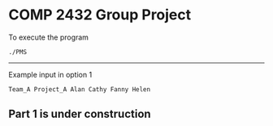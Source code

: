 # COMP 2432 Group Project <br>
<p>To execute the program</p>

    ./PMS

---

<p>Example input in option 1</p>

    Team_A Project_A Alan Cathy Fanny Helen

## Part 1 is under construction